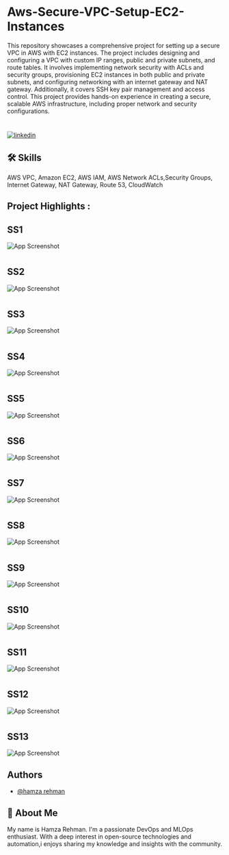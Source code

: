 
# Aws-Secure-VPC-Setup-EC2-Instances

This repository showcases a comprehensive project for setting up a secure VPC in AWS with EC2 instances. The project includes designing and configuring a VPC with custom IP ranges, public and private subnets, and route tables. It involves implementing network security with ACLs and security groups, provisioning EC2 instances in both public and private subnets, and configuring networking with an internet gateway and NAT gateway. Additionally, it covers SSH key pair management and access control. This project provides hands-on experience in creating a secure, scalable AWS infrastructure, including proper network and security configurations.

# 
[![linkedin](https://img.shields.io/badge/linkedin-0A66C2?style=for-the-badge&logo=linkedin&logoColor=white)](https://www.linkedin.com/in/hamzarehman4/)






## 🛠 Skills
AWS VPC, Amazon EC2, AWS IAM, AWS Network ACLs,Security Groups, Internet Gateway, NAT Gateway, Route 53, CloudWatch
## Project Highlights :

## SS1

![App Screenshot](https://github.com/masterwithhamza/Aws-Secure-VPC-Setup-EC2-Instances/blob/main/Screenshorts/p1.png?raw=true)

# 
# 
## SS2
![App Screenshot](https://github.com/masterwithhamza/Aws-Secure-VPC-Setup-EC2-Instances/blob/main/Screenshorts/p2.png?raw=true)

# 
# 
## SS3
![App Screenshot](https://github.com/masterwithhamza/Aws-Secure-VPC-Setup-EC2-Instances/blob/main/Screenshorts/p3.png?raw=true)

# 
# 
## SS4
![App Screenshot](https://github.com/masterwithhamza/Aws-Secure-VPC-Setup-EC2-Instances/blob/main/Screenshorts/p4.png?raw=true)


# 
# 
## SS5
![App Screenshot](https://github.com/masterwithhamza/Aws-Secure-VPC-Setup-EC2-Instances/blob/main/Screenshorts/p5.png?raw=true)


# 
# 
## SS6
![App Screenshot](https://github.com/masterwithhamza/Aws-Secure-VPC-Setup-EC2-Instances/blob/main/Screenshorts/p6.png?raw=true)

# 
# 
## SS7
![App Screenshot](https://github.com/masterwithhamza/Aws-Secure-VPC-Setup-EC2-Instances/blob/main/Screenshorts/p7.png?raw=true)

# 
# 
## SS8
![App Screenshot](https://github.com/masterwithhamza/Aws-Secure-VPC-Setup-EC2-Instances/blob/main/Screenshorts/p8.png?raw=true)


# 
# 
## SS9
![App Screenshot](https://github.com/masterwithhamza/Aws-Secure-VPC-Setup-EC2-Instances/blob/main/Screenshorts/p9.png?raw=true)


# 
# 
## SS10
![App Screenshot](https://github.com/masterwithhamza/Aws-Secure-VPC-Setup-EC2-Instances/blob/main/Screenshorts/p10.png?raw=true)


# 
# 
## SS11
![App Screenshot](https://github.com/masterwithhamza/Aws-Secure-VPC-Setup-EC2-Instances/blob/main/Screenshorts/p11.png?raw=true)

# 
# 
## SS12
![App Screenshot](https://github.com/masterwithhamza/Aws-Secure-VPC-Setup-EC2-Instances/blob/main/Screenshorts/p12.png?raw=true)

# 
# 
## SS13
![App Screenshot](https://github.com/masterwithhamza/Aws-Secure-VPC-Setup-EC2-Instances/blob/main/Screenshorts/p13.png?raw=true)


## Authors

- [@hamza rehman](https://www.linkedin.com/in/hamzarehman4/)


## 🚀 About Me
My name is Hamza Rehman. I'm a passionate DevOps and MLOps enthusiast. With a deep interest in open-source technologies and automation,i enjoys sharing my knowledge and insights with the community.

